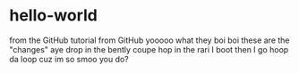# hello-world
from the GitHub tutorial from GitHub
yooooo what they boi boi
these are the "changes" aye
drop in the bently coupe
hop in the rari I boot
then I go hoop da loop
cuz im so smoo you do?
